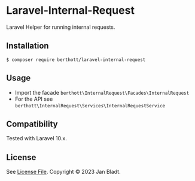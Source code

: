 # Laravel-Internal-Request

Laravel Helper for running internal requests.

## Installation

```
$ composer require berthott/laravel-internal-request
```

## Usage

* Import the facade `berthott\InternalRequest\Facades\InternalRequest`
* For the API see `berthott\InternalRequest\Services\InternalRequestService`

## Compatibility

Tested with Laravel 10.x.

## License

See [License File](license.md). Copyright © 2023 Jan Bladt.